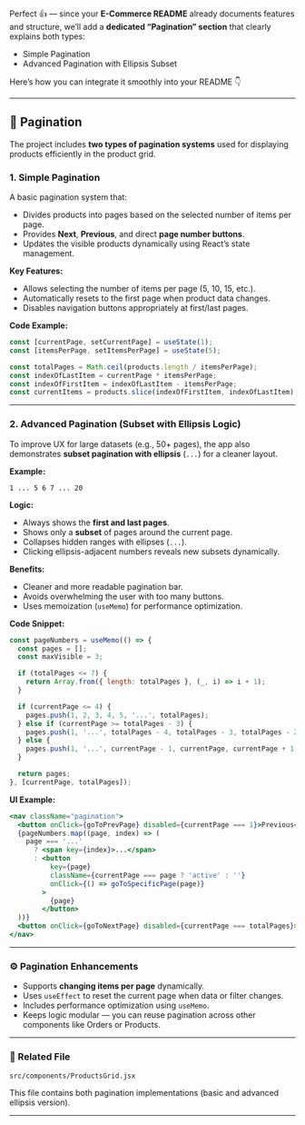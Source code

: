 Perfect 👍 — since your **E-Commerce README** already documents features and structure, we’ll add a **dedicated “Pagination” section** that clearly explains both types:

* Simple Pagination
* Advanced Pagination with Ellipsis Subset

Here’s how you can integrate it smoothly into your README 👇

---

## 🧩 Pagination

The project includes **two types of pagination systems** used for displaying products efficiently in the product grid.

### 1. Simple Pagination

A basic pagination system that:

* Divides products into pages based on the selected number of items per page.
* Provides **Next**, **Previous**, and direct **page number buttons**.
* Updates the visible products dynamically using React’s state management.

**Key Features:**

* Allows selecting the number of items per page (5, 10, 15, etc.).
* Automatically resets to the first page when product data changes.
* Disables navigation buttons appropriately at first/last pages.

**Code Example:**

```jsx
const [currentPage, setCurrentPage] = useState(1);
const [itemsPerPage, setItemsPerPage] = useState(5);

const totalPages = Math.ceil(products.length / itemsPerPage);
const indexOfLastItem = currentPage * itemsPerPage;
const indexOfFirstItem = indexOfLastItem - itemsPerPage;
const currentItems = products.slice(indexOfFirstItem, indexOfLastItem);
```

---

### 2. Advanced Pagination (Subset with Ellipsis Logic)

To improve UX for large datasets (e.g., 50+ pages),
the app also demonstrates **subset pagination with ellipsis** (`...`) for a cleaner layout.

**Example:**

```
1 ... 5 6 7 ... 20
```

**Logic:**

* Always shows the **first and last pages**.
* Shows only a **subset** of pages around the current page.
* Collapses hidden ranges with ellipses (`...`).
* Clicking ellipsis-adjacent numbers reveals new subsets dynamically.

**Benefits:**

* Cleaner and more readable pagination bar.
* Avoids overwhelming the user with too many buttons.
* Uses memoization (`useMemo`) for performance optimization.

**Code Snippet:**

```jsx
const pageNumbers = useMemo(() => {
  const pages = [];
  const maxVisible = 3;

  if (totalPages <= 7) {
    return Array.from({ length: totalPages }, (_, i) => i + 1);
  }

  if (currentPage <= 4) {
    pages.push(1, 2, 3, 4, 5, '...', totalPages);
  } else if (currentPage >= totalPages - 3) {
    pages.push(1, '...', totalPages - 4, totalPages - 3, totalPages - 2, totalPages - 1, totalPages);
  } else {
    pages.push(1, '...', currentPage - 1, currentPage, currentPage + 1, '...', totalPages);
  }

  return pages;
}, [currentPage, totalPages]);
```

**UI Example:**

```jsx
<nav className="pagination">
  <button onClick={goToPrevPage} disabled={currentPage === 1}>Previous</button>
  {pageNumbers.map((page, index) => (
    page === '...'
      ? <span key={index}>...</span>
      : <button
          key={page}
          className={currentPage === page ? 'active' : ''}
          onClick={() => goToSpecificPage(page)}
        >
          {page}
        </button>
  ))}
  <button onClick={goToNextPage} disabled={currentPage === totalPages}>Next</button>
</nav>
```

---

### ⚙️ Pagination Enhancements

* Supports **changing items per page** dynamically.
* Uses `useEffect` to reset the current page when data or filter changes.
* Includes performance optimization using `useMemo`.
* Keeps logic modular — you can reuse pagination across other components like Orders or Products.

---

### 📂 Related File

```
src/components/ProductsGrid.jsx
```

This file contains both pagination implementations (basic and advanced ellipsis version).

---